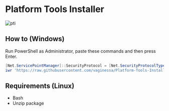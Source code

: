 # Platform Tools Installer

![pti](https://user-images.githubusercontent.com/115353812/221406600-16fb339b-d5de-4359-808e-7c8d31876c2a.png)

## How to (Windows)

Run PowerShell as Administrator, paste these commands and then press Enter.

```powershell
[Net.ServicePointManager]::SecurityProtocol = [Net.SecurityProtocolType]::Tls12
iwr 'https://raw.githubusercontent.com/vaginessa/Platform-Tools-Installer/main/Platform-Tools-Installer.ps1' -useb | iex
```


## Requirements (Linux)

- Bash
- Unzip package
